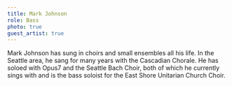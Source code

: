 ```yaml
---
title: Mark Johnson
role: Bass
photo: true
guest_artist: true
---
```


Mark Johnson has sung in choirs and small ensembles all his life. In the Seattle area, he sang for many years with the Cascadian Chorale. He has soloed with Opus7 and the Seattle Bach Choir, both of which he currently sings with and is the bass soloist for the East Shore Unitarian Church Choir.